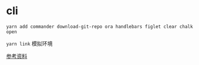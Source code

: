 # cli

```shell
yarn add commander download-git-repo ora handlebars figlet clear chalk open
```

`yarn link` 模拟环境

[参考资料](https://www.ruanyifeng.com/blog/2015/05/command-line-with-node.html)
